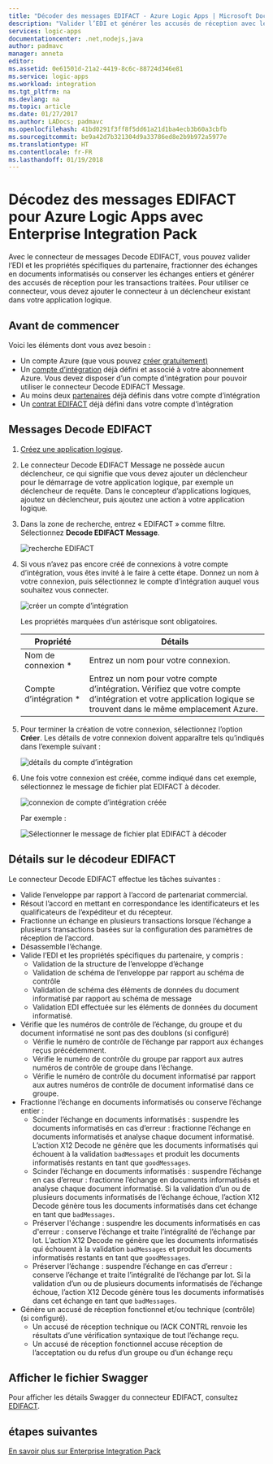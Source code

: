 ```yaml
---
title: "Décoder des messages EDIFACT - Azure Logic Apps | Microsoft Docs"
description: "Valider l’EDI et générer les accusés de réception avec le décodeur de messages EDIFACT dans Enterprise Integration Pack pour Azure Logic Apps"
services: logic-apps
documentationcenter: .net,nodejs,java
author: padmavc
manager: anneta
editor: 
ms.assetid: 0e61501d-21a2-4419-8c6c-88724d346e81
ms.service: logic-apps
ms.workload: integration
ms.tgt_pltfrm: na
ms.devlang: na
ms.topic: article
ms.date: 01/27/2017
ms.author: LADocs; padmavc
ms.openlocfilehash: 41bd0291f3ff8f5dd61a21d1ba4ecb3b60a3cbfb
ms.sourcegitcommit: be9a42d7b321304d9a33786ed8e2b9b972a5977e
ms.translationtype: HT
ms.contentlocale: fr-FR
ms.lasthandoff: 01/19/2018
---
```

# <a name="decode-edifact-messages-for-azure-logic-apps-with-the-enterprise-integration-pack"></a>Décodez des messages EDIFACT pour Azure Logic Apps avec Enterprise Integration Pack

Avec le connecteur de messages Decode EDIFACT, vous pouvez valider l’EDI et les propriétés spécifiques du partenaire, fractionner des échanges en documents informatisés ou conserver les échanges entiers et générer des accusés de réception pour les transactions traitées. Pour utiliser ce connecteur, vous devez ajouter le connecteur à un déclencheur existant dans votre application logique.

## <a name="before-you-start"></a>Avant de commencer

Voici les éléments dont vous avez besoin :

* Un compte Azure (que vous pouvez [créer gratuitement)](https://azure.microsoft.com/free)
* Un [compte d’intégration](logic-apps-enterprise-integration-create-integration-account.md) déjà défini et associé à votre abonnement Azure. Vous devez disposer d’un compte d’intégration pour pouvoir utiliser le connecteur Decode EDIFACT Message. 
* Au moins deux [partenaires](logic-apps-enterprise-integration-partners.md) déjà définis dans votre compte d’intégration
* Un [contrat EDIFACT](logic-apps-enterprise-integration-edifact.md) déjà défini dans votre compte d’intégration

## <a name="decode-edifact-messages"></a>Messages Decode EDIFACT

1. [Créez une application logique](quickstart-create-first-logic-app-workflow.md).

2. Le connecteur Decode EDIFACT Message ne possède aucun déclencheur, ce qui signifie que vous devez ajouter un déclencheur pour le démarrage de votre application logique, par exemple un déclencheur de requête. Dans le concepteur d’applications logiques, ajoutez un déclencheur, puis ajoutez une action à votre application logique.

3. Dans la zone de recherche, entrez « EDIFACT » comme filtre. Sélectionnez **Decode EDIFACT Message**.
   
    ![recherche EDIFACT](./media/logic-apps-enterprise-integration-edifact-decode/edifactdecodeimage1.png)

3. Si vous n’avez pas encore créé de connexions à votre compte d’intégration, vous êtes invité à le faire à cette étape. Donnez un nom à votre connexion, puis sélectionnez le compte d’intégration auquel vous souhaitez vous connecter.
   
    ![créer un compte d’intégration](./media/logic-apps-enterprise-integration-edifact-decode/edifactdecodeimage2.png)

    Les propriétés marquées d’un astérisque sont obligatoires.

    | Propriété | Détails |
    | --- | --- |
    | Nom de connexion * |Entrez un nom pour votre connexion. |
    | Compte d’intégration * |Entrez un nom pour votre compte d’intégration. Vérifiez que votre compte d’intégration et votre application logique se trouvent dans le même emplacement Azure. |

4. Pour terminer la création de votre connexion, sélectionnez l’option **Créer**. Les détails de votre connexion doivent apparaître tels qu’indiqués dans l’exemple suivant :

    ![détails du compte d’intégration](./media/logic-apps-enterprise-integration-edifact-decode/edifactdecodeimage3.png)  

5. Une fois votre connexion est créée, comme indiqué dans cet exemple, sélectionnez le message de fichier plat EDIFACT à décoder.

    ![connexion de compte d’intégration créée](./media/logic-apps-enterprise-integration-edifact-decode/edifactdecodeimage4.png)  

    Par exemple : 

    ![Sélectionner le message de fichier plat EDIFACT à décoder](./media/logic-apps-enterprise-integration-edifact-decode/edifactdecodeimage5.png)  

## <a name="edifact-decoder-details"></a>Détails sur le décodeur EDIFACT

Le connecteur Decode EDIFACT effectue les tâches suivantes : 

* Valide l’enveloppe par rapport à l’accord de partenariat commercial.
* Résout l’accord en mettant en correspondance les identificateurs et les qualificateurs de l’expéditeur et du récepteur.
* Fractionne un échange en plusieurs transactions lorsque l’échange a plusieurs transactions basées sur la configuration des paramètres de réception de l’accord.
* Désassemble l’échange.
* Valide l’EDI et les propriétés spécifiques du partenaire, y compris :
  * Validation de la structure de l’enveloppe d’échange
  * Validation de schéma de l’enveloppe par rapport au schéma de contrôle
  * Validation de schéma des éléments de données du document informatisé par rapport au schéma de message
  * Validation EDI effectuée sur les éléments de données du document informatisé.
* Vérifie que les numéros de contrôle de l’échange, du groupe et du document informatisé ne sont pas des doublons (si configuré) 
  * Vérifie le numéro de contrôle de l’échange par rapport aux échanges reçus précédemment. 
  * Vérifie le numéro de contrôle du groupe par rapport aux autres numéros de contrôle de groupe dans l’échange. 
  * Vérifie le numéro de contrôle du document informatisé par rapport aux autres numéros de contrôle de document informatisé dans ce groupe.
* Fractionne l’échange en documents informatisés ou conserve l’échange entier :
  * Scinder l’échange en documents informatisés : suspendre les documents informatisés en cas d’erreur : fractionne l’échange en documents informatisés et analyse chaque document informatisé. 
  L’action X12 Decode ne génère que les documents informatisés qui échouent à la validation `badMessages` et produit les documents informatisés restants en tant que `goodMessages`.
  * Scinder l’échange en documents informatisés : suspendre l’échange en cas d’erreur : fractionne l’échange en documents informatisés et analyse chaque document informatisé. 
  Si la validation d’un ou de plusieurs documents informatisés de l’échange échoue, l’action X12 Decode génère tous les documents informatisés dans cet échange en tant que `badMessages`.
  * Préserver l'échange : suspendre les documents informatisés en cas d'erreur : conserve l’échange et traite l’intégralité de l’échange par lot. 
  L’action X12 Decode ne génère que les documents informatisés qui échouent à la validation `badMessages` et produit les documents informatisés restants en tant que `goodMessages`.
  * Préserver l’échange : suspendre l’échange en cas d’erreur : conserve l’échange et traite l’intégralité de l’échange par lot. 
  Si la validation d’un ou de plusieurs documents informatisés de l’échange échoue, l’action X12 Decode génère tous les documents informatisés dans cet échange en tant que `badMessages`.
* Génère un accusé de réception fonctionnel et/ou technique (contrôle) (si configuré).
  * Un accusé de réception technique ou l’ACK CONTRL renvoie les résultats d’une vérification syntaxique de tout l’échange reçu.
  * Un accusé de réception fonctionnel accuse réception de l’acceptation ou du refus d’un groupe ou d’un échange reçu

## <a name="view-swagger-file"></a>Afficher le fichier Swagger
Pour afficher les détails Swagger du connecteur EDIFACT, consultez [EDIFACT](/connectors/edifact/).

## <a name="next-steps"></a>étapes suivantes
[En savoir plus sur Enterprise Integration Pack](logic-apps-enterprise-integration-overview.md "Découvrez Enterprise Integration Pack") 

